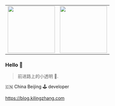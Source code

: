 <table cellpadding="10">
    <tr>
        <td style="text-align: center;">
            <image src="https://github-readme-stats.vercel.app/api?username=kilingzhang&show_icons=true&layout=compact" height="150" />
        </td>
        <td style="text-align: center;">
            <image src="https://github-readme-stats.vercel.app/api/top-langs/?username=kilingzhang&show_icons=true&layout=compact&hide=javascript,html,css" height="150" />
        </td>
    </tr>
</table>


### Hello 👋

> 前进路上的小透明 🎈.



🇨🇳 China Beijing 🕹 developer


https://blog.kilingzhang.com
